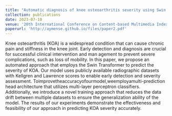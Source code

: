 ```yaml
---
title: "Automatic diagnosis of knee osteoarthritis severity using Swin transformer"
collection: publications
date: 2023-07-10
venue: '20th International Conference on Content-based Multimedia Indexing (CBMI)'
paperurl: 'http://aymense.github.io/files/paper2.pdf'
---
```


Knee osteoarthritis (KOA) is a widespread condition that can cause chronic pain and stiffness in the knee joint. Early detection and diagnosis are crucial for successful clinical intervention and man agement to prevent severe complications, such as loss of mobility. In this paper, we propose an automated approach that employs the Swin Transformer to predict the severity of KOA. Our model uses publicly available radiographic datasets with Kellgren and Lawrence scores to enable early detection and severity assessment. Toimprovetheaccuracyofourmodel,weemployamulti-prediction head architecture that utilizes multi-layer perceptron classifiers. Additionally, we introduce a novel training approach that reduces the data drift between multiple datasets to ensure the generalization ability of the model. The results of our experiments demonstrate the effectiveness and feasibility of our approach in predicting KOA severity accurately.
